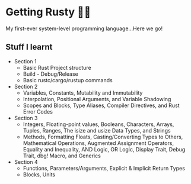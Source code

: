 # Getting Rusty 🧓🏻

My first-ever system-level programming language...Here we go!

## Stuff I learnt
<ul>
  <li>Section 1
    <ul>
      <li>Basic Rust Project structure</li>
      <li>Build - Debug/Release</li>
      <li>Basic rustc/cargo/rustup commands</li>
    </ul>
  </li>
  <li>Section 2
    <ul>
      <li>Variables, Constants, Mutability and Immutability</li>
      <li>Interpolation, Positional Arguments, and Variable Shadowing</li>
      <li>Scopes and Blocks, Type Aliases, Compiler Directives, and Rust Error Codes</li>
    </ul>
  </li>
  <li>Section 3
    <ul>
      <li>Integers, Floating-point values, Booleans, Characters, Arrays, Tuples, Ranges, The isize and usize Data Types, and Strings</li>
      <li>Methods, Formatting Floats, Casting/Converting Types to Others, Mathematical Operations, Augmented Assignment Operators, Equality and Inequality, AND Logic, OR Logic, Display Trait, Debug Trait, dbg! Macro, and Generics</li>
    </ul>
  </li>
  <li>Section 4
    <ul>
      <li>Functions, Parameters/Arguments, Explicit & Implicit Return Types</li>
      <li>Blocks, Units</li>
    </ul>
  </li>
</ul>
